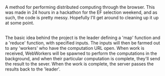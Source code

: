 A method for performing distributed computing through the browser. This was made in 24 hours in a hackathon for the EF selection weekend, and as such, the code is pretty messy. Hopefully I'll get around to cleaning up it up at some point.<br /><br />

The basic idea behind the project is the leader defining a 'map' function and a 'reduce' function, with specified inputs. The inputs will then be farmed out to any 'workers' who have the computation URL open. When work is received, WebWorkers will be spawned to perform the computations in the background, and when their particular computation is complete, they'll send the result to the sever. When the work is complete, the server passes the results back to the 'leader'.